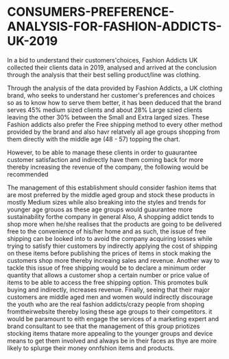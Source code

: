 # CONSUMERS-PREFERENCE-ANALYSIS-FOR-FASHION-ADDICTS-UK-2019
In a bid to understand their customers'choices, Fashion Addicts UK collected their clients data in 2019, analysed and arrived at the conclusion through the analysis that their best selling product/line was clothing.


Through the analysis of the data provided by Fashion Addicts, a UK clothing brand, who seeks to understand her customer's preferences and choices so as to know how to serve them better,  it has been deduced that the brand serves 45% medium sized clients and about 28% Large szied clients leaving the other 30% between the Small and Extra larged sizes. These Fashion addicts also prefer the Free shipping method to every other method provided by the brand and also havr relatvely all age groups shopping from them directly with the middle age (48 - 57) topping the chart. 

However, to be able to manage these clients in order to guaurantee customer satisfaction and indirectly have them coming back for more thereby increasing the revenue of the company, the following would be recommended

The management of this establishment should consider fashion items that are most preferred by the middle aged group and stock these products in mostly Medium sizes while also breaking into the styles and trends for younger age grouos as these age groups would guaurantee more sustainability forthe company in general
Also, A shopping addict tends to shop more when he/she realises that the products are going to be delivered free to the convenience of his/her home and as such, the issue of free shipping can be looked into to avoid the company acquiring losses while trying to satisfy thier customers by indirectly applying the cost of shipping on these items before publishing the prices of items in stock making the customers shop more thereby increaing sales and revenue. 
Another way to tackle this issue of free shipping would be to declare a minimum order quantity that allows a customer shop a certain number or price value of items to be able to access the free shipping option. This promotes bulk buying and indirectly, increases revenue.
Finally, seeing that their major customers are middle aged men and women would indirectly discourage the youth who are the real fashion addicts/crazy people from shoping fromtheirwebsite thereby losing these age groups to their competitors. it would be paramount to eith engage the services of a marketing expert and brand consultant to see that the management of this group priotizes stocking items thatare more appealing to the younger groups and device means to get them involved and always be in their faces as thye are moire likely to splurge their money onnfshion items and products.
